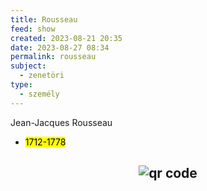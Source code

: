 ```yaml
---
title: Rousseau
feed: show
created: 2023-08-21 20:35
date: 2023-08-27 08:34
permalink: rousseau
subject:
  - zenetöri
type:
  - személy
---
```


Jean-Jacques Rousseau

- <mark>1712-1778</mark>



## <p style="text-align: center;"><img src="https://chart.googleapis.com/chart?cht=qr&chl=https://notes.andrasdenes.com/rousseau&chs=180x180&choe=UTF-8&chld=L|2" alt="qr code"></p>

